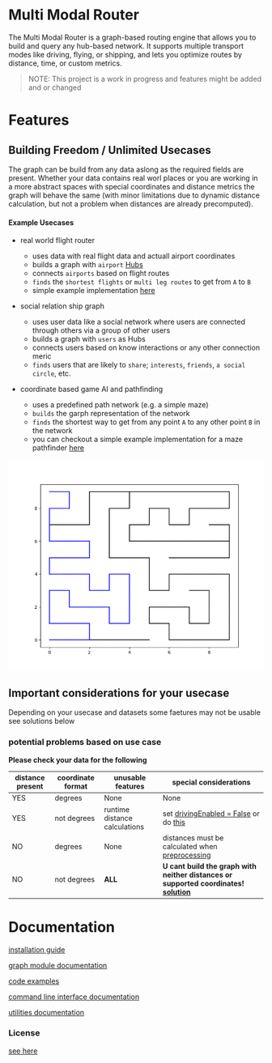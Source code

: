 # Multi Modal Router

The Multi Modal Router is a graph-based routing engine that allows you to build and query any hub-based network. It supports multiple transport modes like driving, flying, or shipping, and lets you optimize routes by distance, time, or custom metrics.

> NOTE: This project is a work in progress and features might be added and or changed

# Features

## Building Freedom / Unlimited Usecases

The graph can be build from any data aslong as the required fields are present. Whether your data contains real worl places or you are working in a more abstract spaces with special coordinates and distance metrics the graph will behave the same (with minor limitations due to dynamic distance calculation, but not a problem when distances are already precomputed).

#### Example Usecases

- real world flight router
    - uses data with real flight data and actuall airport coordinates
    - builds a graph with `airport` [Hubs](./docs/graph.md#hub)
    - connects `airports` based on flight routes
    - `finds` the `shortest flights` or `multi leg routes` to get from `A` to `B`
    - simple example implementation [here](./docs/examples/flightRouter/main.py)

- social relation ship graph
    - uses user data like a social network where users are connected through others via a group of other users
    - builds a graph with `users` as Hubs
    - connects users based on know interactions or any other connection meric
    - `finds` users that are likely to `share`; `interests`, `friends`, `a social circle`, etc.

- coordinate based game AI and pathfinding
    - uses a predefined path network (e.g. a simple maze)
    - `builds` the garph representation of the network
    - `finds` the shortest way to get from any point `A` to any other point `B` in the network
    - you can checkout a simple example implementation for a maze pathfinder [here](./docs/examples/mazePathfinder/main.py)

![example from the maze solver](./docs/solvedMaze1.png)

## Important considerations for your usecase

Depending on your usecase and datasets some faetures may not be usable see solutions below

### potential problems based on use case

**Please check your data for the following**

| distance present | coordinate format | unusable features | special considerations |
|------------------|-------------------|-------------------|------------------------|
|      YES         |      degrees      |      None         |        None|
|      YES|not degrees| runtime distance calculations| set [drivingEnabled = False](./docs/graph.md#args) or do [this](./docs/graph.md#swap-distance-method)|
| NO | degrees | None | distances must be calculated when [preprocessing](./src/multimodalrouter/utils/preprocessor.py) |
| NO | not degrees | **ALL** | **U cant build the graph with neither distances or supported coordinates!** [**solution**](./docs/graph.md#swap-distance-method)


# Documentation

[installation guide](./docs/installation.md)

[graph module documentation](./docs/graph.md)

[code examples](./docs/examples/demo.py)

[command line interface documentation](./docs/cli.md)

[utilities documentation](./docs/utils.md)

### License

[see here](./LICENSE.md)


